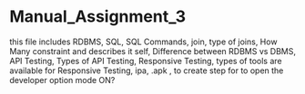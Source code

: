 # Manual_Assignment_3
this file includes
 RDBMS, SQL, SQL Commands, join, type of joins,  How Many constraint and describes it self, Difference between RDBMS vs DBMS, API Testing, Types of API Testing, Responsive Testing, types of tools are available for Responsive Testing, ipa, .apk , to create step for to open the developer option mode ON?
